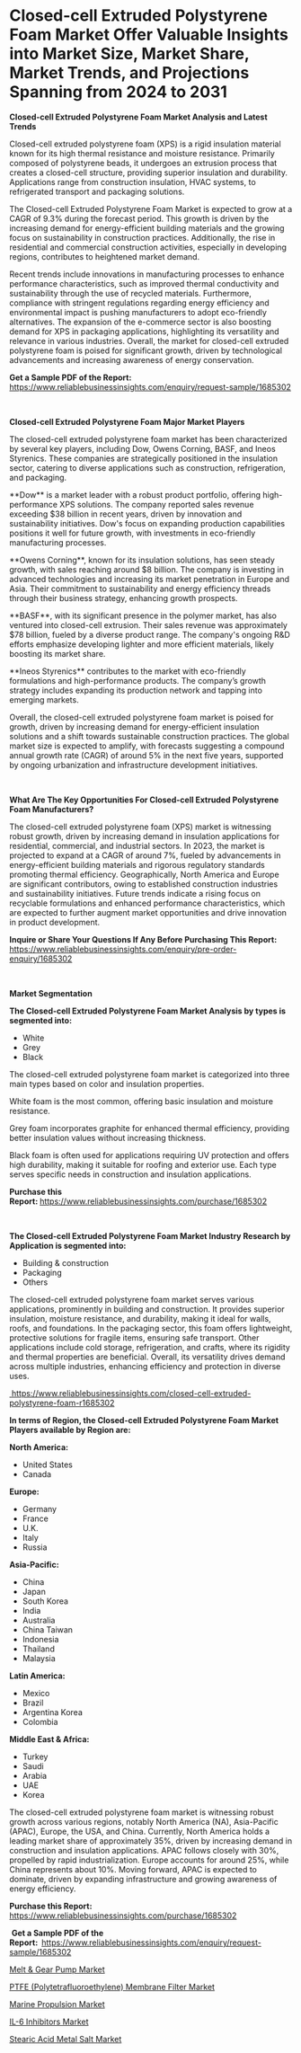 <p><h1>Closed-cell Extruded Polystyrene Foam Market Offer Valuable Insights into Market Size, Market Share, Market Trends, and Projections Spanning from 2024 to 2031</h1></p><p><strong>Closed-cell Extruded Polystyrene Foam Market Analysis and Latest Trends</strong></p>
<p><p>Closed-cell extruded polystyrene foam (XPS) is a rigid insulation material known for its high thermal resistance and moisture resistance. Primarily composed of polystyrene beads, it undergoes an extrusion process that creates a closed-cell structure, providing superior insulation and durability. Applications range from construction insulation, HVAC systems, to refrigerated transport and packaging solutions.</p><p>The Closed-cell Extruded Polystyrene Foam Market is expected to grow at a CAGR of 9.3% during the forecast period. This growth is driven by the increasing demand for energy-efficient building materials and the growing focus on sustainability in construction practices. Additionally, the rise in residential and commercial construction activities, especially in developing regions, contributes to heightened market demand.</p><p>Recent trends include innovations in manufacturing processes to enhance performance characteristics, such as improved thermal conductivity and sustainability through the use of recycled materials. Furthermore, compliance with stringent regulations regarding energy efficiency and environmental impact is pushing manufacturers to adopt eco-friendly alternatives. The expansion of the e-commerce sector is also boosting demand for XPS in packaging applications, highlighting its versatility and relevance in various industries. Overall, the market for closed-cell extruded polystyrene foam is poised for significant growth, driven by technological advancements and increasing awareness of energy conservation.</p></p>
<p><strong>Get a Sample PDF of the Report:&nbsp;</strong> <a href="https://www.reliablebusinessinsights.com/enquiry/request-sample/1685302?utm_campaign=41&utm_medium=2&utm_source=Github&utm_content=ia&utm_term=16102024&utm_id=closed-cell-extruded-polystyrene-foam">https://www.reliablebusinessinsights.com/enquiry/request-sample/1685302</a></p>
<p>&nbsp;</p>
<p><strong>Closed-cell Extruded Polystyrene Foam Major Market Players</strong></p>
<p><p>The closed-cell extruded polystyrene foam market has been characterized by several key players, including Dow, Owens Corning, BASF, and Ineos Styrenics. These companies are strategically positioned in the insulation sector, catering to diverse applications such as construction, refrigeration, and packaging.</p><p>**Dow** is a market leader with a robust product portfolio, offering high-performance XPS solutions. The company reported sales revenue exceeding $38 billion in recent years, driven by innovation and sustainability initiatives. Dow's focus on expanding production capabilities positions it well for future growth, with investments in eco-friendly manufacturing processes.</p><p>**Owens Corning**, known for its insulation solutions, has seen steady growth, with sales reaching around $8 billion. The company is investing in advanced technologies and increasing its market penetration in Europe and Asia. Their commitment to sustainability and energy efficiency threads through their business strategy, enhancing growth prospects.</p><p>**BASF**, with its significant presence in the polymer market, has also ventured into closed-cell extrusion. Their sales revenue was approximately $78 billion, fueled by a diverse product range. The company's ongoing R&D efforts emphasize developing lighter and more efficient materials, likely boosting its market share.</p><p>**Ineos Styrenics** contributes to the market with eco-friendly formulations and high-performance products. The company’s growth strategy includes expanding its production network and tapping into emerging markets. </p><p>Overall, the closed-cell extruded polystyrene foam market is poised for growth, driven by increasing demand for energy-efficient insulation solutions and a shift towards sustainable construction practices. The global market size is expected to amplify, with forecasts suggesting a compound annual growth rate (CAGR) of around 5% in the next five years, supported by ongoing urbanization and infrastructure development initiatives.</p></p>
<p>&nbsp;</p>
<p><strong>What Are The Key Opportunities For Closed-cell Extruded Polystyrene Foam Manufacturers?</strong></p>
<p><p>The closed-cell extruded polystyrene foam (XPS) market is witnessing robust growth, driven by increasing demand in insulation applications for residential, commercial, and industrial sectors. In 2023, the market is projected to expand at a CAGR of around 7%, fueled by advancements in energy-efficient building materials and rigorous regulatory standards promoting thermal efficiency. Geographically, North America and Europe are significant contributors, owing to established construction industries and sustainability initiatives. Future trends indicate a rising focus on recyclable formulations and enhanced performance characteristics, which are expected to further augment market opportunities and drive innovation in product development.</p></p>
<p><strong>Inquire or Share Your Questions If Any Before Purchasing This Report:</strong> <a href="https://www.reliablebusinessinsights.com/enquiry/pre-order-enquiry/1685302?utm_campaign=41&utm_medium=2&utm_source=Github&utm_content=ia&utm_term=16102024&utm_id=closed-cell-extruded-polystyrene-foam">https://www.reliablebusinessinsights.com/enquiry/pre-order-enquiry/1685302</a></p>
<p>&nbsp;</p>
<p><strong>Market Segmentation</strong></p>
<p><strong>The Closed-cell Extruded Polystyrene Foam Market Analysis by types is segmented into:</strong></p>
<p><ul><li>White</li><li>Grey</li><li>Black</li></ul></p>
<p><p>The closed-cell extruded polystyrene foam market is categorized into three main types based on color and insulation properties. </p><p>White foam is the most common, offering basic insulation and moisture resistance. </p><p>Grey foam incorporates graphite for enhanced thermal efficiency, providing better insulation values without increasing thickness. </p><p>Black foam is often used for applications requiring UV protection and offers high durability, making it suitable for roofing and exterior use. Each type serves specific needs in construction and insulation applications.</p></p>
<p><strong>Purchase this Report:&nbsp;</strong><a href="https://www.reliablebusinessinsights.com/purchase/1685302?utm_campaign=41&utm_medium=2&utm_source=Github&utm_content=ia&utm_term=16102024&utm_id=closed-cell-extruded-polystyrene-foam">https://www.reliablebusinessinsights.com/purchase/1685302</a></p>
<p>&nbsp;</p>
<p><strong>The Closed-cell Extruded Polystyrene Foam Market Industry Research by Application is segmented into:</strong></p>
<p><ul><li>Building & construction</li><li>Packaging</li><li>Others</li></ul></p>
<p><p>The closed-cell extruded polystyrene foam market serves various applications, prominently in building and construction. It provides superior insulation, moisture resistance, and durability, making it ideal for walls, roofs, and foundations. In the packaging sector, this foam offers lightweight, protective solutions for fragile items, ensuring safe transport. Other applications include cold storage, refrigeration, and crafts, where its rigidity and thermal properties are beneficial. Overall, its versatility drives demand across multiple industries, enhancing efficiency and protection in diverse uses.</p></p>
<p><a href="https://www.reliablebusinessinsights.com/closed-cell-extruded-polystyrene-foam-r1685302?utm_campaign=41&utm_medium=2&utm_source=Github&utm_content=ia&utm_term=16102024&utm_id=closed-cell-extruded-polystyrene-foam">&nbsp;https://www.reliablebusinessinsights.com/closed-cell-extruded-polystyrene-foam-r1685302</a></p>
<p><strong>In terms of Region, the Closed-cell Extruded Polystyrene Foam Market Players available by Region are:</strong></p>
<p>
    <p> <strong> North America: </strong>
        <ul>
            <li>United States</li>
            <li>Canada</li>
        </ul>
        </p> 
    <p> <strong> Europe: </strong>
        <ul>
            <li>Germany</li>
            <li>France</li>
            <li>U.K.</li>
            <li>Italy</li>
            <li>Russia</li>
        </ul>
        </p> 
    <p> <strong> Asia-Pacific: </strong>
        <ul>
            <li>China</li>
            <li>Japan</li>
            <li>South Korea</li>
            <li>India</li>
            <li>Australia</li>
            <li>China Taiwan</li>
            <li>Indonesia</li>
            <li>Thailand</li>
            <li>Malaysia</li>
        </ul>
        </p> 
    <p> <strong> Latin America: </strong>
        <ul>
            <li>Mexico</li>
            <li>Brazil</li>
            <li>Argentina Korea</li>
            <li>Colombia</li>
        </ul>
        </p> 
    <p> <strong> Middle East & Africa: </strong>
        <ul>
            <li>Turkey</li>
            <li>Saudi</li>
            <li>Arabia</li>
            <li>UAE</li>
            <li>Korea</li>
        </ul>
    </p>
    </p>
<p><p>The closed-cell extruded polystyrene foam market is witnessing robust growth across various regions, notably North America (NA), Asia-Pacific (APAC), Europe, the USA, and China. Currently, North America holds a leading market share of approximately 35%, driven by increasing demand in construction and insulation applications. APAC follows closely with 30%, propelled by rapid industrialization. Europe accounts for around 25%, while China represents about 10%. Moving forward, APAC is expected to dominate, driven by expanding infrastructure and growing awareness of energy efficiency.</p></p>
<p><strong>Purchase this Report: </strong><a href="https://www.reliablebusinessinsights.com/purchase/1685302?utm_campaign=41&utm_medium=2&utm_source=Github&utm_content=ia&utm_term=16102024&utm_id=closed-cell-extruded-polystyrene-foam">https://www.reliablebusinessinsights.com/purchase/1685302</a></p>
<p>&nbsp;<strong>Get a Sample PDF of the Report:&nbsp;&nbsp;</strong><a href="https://www.reliablebusinessinsights.com/enquiry/request-sample/1685302?utm_campaign=41&utm_medium=2&utm_source=Github&utm_content=ia&utm_term=16102024&utm_id=closed-cell-extruded-polystyrene-foam">https://www.reliablebusinessinsights.com/enquiry/request-sample/1685302</a></p>
<p><strong></strong></p>
<p><p><a href="https://github.com/CarolynWatkins697/Market-Research-Report-List-1/blob/main/melt-gear-pump-market.md?utm_campaign=41&utm_medium=2&utm_source=Github&utm_content=ia&utm_term=16102024&utm_id=closed-cell-extruded-polystyrene-foam">Melt & Gear Pump Market</a></p><p><a href="https://www.linkedin.com/pulse/ptfe-polytetrafluoroethylene-membrane-filter-market-pulse-103-njs4e?trk=public_post_embed_feed-article-content&utm_campaign=41&utm_medium=2&utm_source=Github&utm_content=ia&utm_term=16102024&utm_id=closed-cell-extruded-polystyrene-foam">PTFE (Polytetrafluoroethylene) Membrane Filter Market</a></p><p><a href="https://issuu.com/reportprime-2/docs/marine-propulsion-market-size-2030._2c721e509a1ef1?utm_campaign=41&utm_medium=2&utm_source=Github&utm_content=ia&utm_term=16102024&utm_id=closed-cell-extruded-polystyrene-foam">Marine Propulsion Market</a></p><p><a href="https://www.linkedin.com/pulse/global-il-6-inhibitors-market-opportunities-challenges2024--x4cfe?trk=public_post_embed_feed-article-content&utm_campaign=41&utm_medium=2&utm_source=Github&utm_content=ia&utm_term=16102024&utm_id=closed-cell-extruded-polystyrene-foam">IL-6 Inhibitors Market</a></p><p><a href="https://github.com/lambertr3e8v/Market-Research-Report-List-1/blob/main/stearic-acid-metal-salt-market.md?utm_campaign=41&utm_medium=2&utm_source=Github&utm_content=ia&utm_term=16102024&utm_id=closed-cell-extruded-polystyrene-foam">Stearic Acid Metal Salt Market</a></p></p>